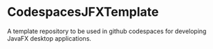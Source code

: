 # CodespacesJFXTemplate
A template repository to be used in github codespaces for developing JavaFX desktop applications.
